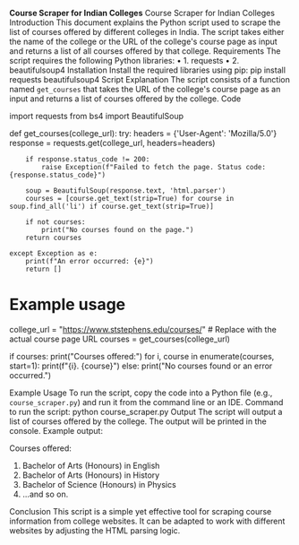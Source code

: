**Course Scraper for Indian Colleges**
Course Scraper for Indian Colleges
Introduction
This document explains the Python script used to scrape the list of courses offered by different colleges in India. The script takes either the name of the college or the URL of the college's course page as input and returns a list of all courses offered by that college.
Requirements
The script requires the following Python libraries:
•	1. requests
•	2. beautifulsoup4
Installation
Install the required libraries using pip:
pip install requests beautifulsoup4
Script Explanation
The script consists of a function named `get_courses` that takes the URL of the college's course page as an input and returns a list of courses offered by the college.
Code

import requests
from bs4 import BeautifulSoup

def get_courses(college_url):
    try:
        headers = {'User-Agent': 'Mozilla/5.0'}
        response = requests.get(college_url, headers=headers)
        
        if response.status_code != 200:
            raise Exception(f"Failed to fetch the page. Status code: {response.status_code}")
        
        soup = BeautifulSoup(response.text, 'html.parser')
        courses = [course.get_text(strip=True) for course in soup.find_all('li') if course.get_text(strip=True)]
        
        if not courses:
            print("No courses found on the page.")
        return courses

    except Exception as e:
        print(f"An error occurred: {e}")
        return []

# Example usage
college_url = "https://www.ststephens.edu/courses/"  # Replace with the actual course page URL
courses = get_courses(college_url)

if courses:
    print("Courses offered:")
    for i, course in enumerate(courses, start=1):
        print(f"{i}. {course}")
    else:
        print("No courses found or an error occurred.")
    
Example Usage
To run the script, copy the code into a Python file (e.g., `course_scraper.py`) and run it from the command line or an IDE.
Command to run the script:
python course_scraper.py
Output
The script will output a list of courses offered by the college. The output will be printed in the console.
Example output:

Courses offered:
1. Bachelor of Arts (Honours) in English
2. Bachelor of Arts (Honours) in History
3. Bachelor of Science (Honours) in Physics
4. ...and so on.

Conclusion
This script is a simple yet effective tool for scraping course information from college websites. It can be adapted to work with different websites by adjusting the HTML parsing logic.
